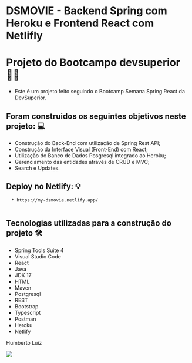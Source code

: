 # DSMOVIE - Backend Spring com Heroku e Frontend React com Netlifly

# Projeto do Bootcampo devsuperior 👨‍🎓

* Este é um projeto feito seguindo o Bootcamp Semana Spring React da DevSuperior.

## Foram construidos os seguintes objetivos neste projeto: 💻

* Construção do Back-End com utilização de Spring Rest API;
* Construção da Interface Visual (Front-End) com React;
* Utilização do Banco de Dados Posgresql integrado ao Heroku;
* Gerenciamento das entidades através de CRUD e MVC;
* Search e Updates.

## Deploy no Netlify: 💡

```
  * https://my-dsmovie.netlify.app/
  
  ```
## Tecnologias utilizadas para a construção do projeto 🛠

* Spring Tools Suite 4
* Visual Studio Code
* React
* Java
* JDK 17
* HTML
* Maven
* Postgresql
* REST
* Bootstrap
* Typescript
* Postman
* Heroku
* Netlify

Humberto Luiz 
<div>
<a href="https://www.linkedin.com/in/humbertoluiz/" target="_blank"><img src="https://img.shields.io/badge/-LinkedIn-%230077B5?style=for-the-badge&logo=linkedin&logoColor=white" target="_blank"></a>   
</div>
